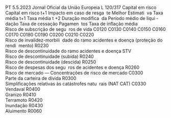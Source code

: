 PT  5.5.2023 Jornal Oficial da União Europeia L 120/317
 Capital em 
risco  Capital em 
risco t+1  Impacto em 
caso de resga ­
te  Melhor Estimati ­
va  Taxa média t+1  Taxa 
média t 
+2  Duração 
modifica ­
da  Período 
médio 
de liqui ­
dação  Taxa de 
cessação  Pagamen ­
tos  Taxa de 
inflação 
média  
Risco de subscrição de segu ­
ros de vida  C0120  C0130  C0140  C0150  C0160  C0170  C0180  C0190  C0200  C0210  C0220  
Risco de invalidez-morbili ­
dade do ramo acidentes e 
doença (proteção do rendi ­
mento)  R0230  
Risco de descontinuidade 
do ramo acidentes e doença 
STV  
Risco de descontinuidade 
(subida)  R0240  
Risco de descontinuidade 
(descida)  R0250  
Risco de despesas dos segu ­
ros de acidentes e doença  R0260  
Risco de mercado — Concentrações de risco 
de mercado  C0300  
Parte da carteira de dívida  R0300  
Simplificações relativas às catástrofes natu ­
rais (NAT CAT)  C0330  
Vendaval  R0400  
Granizo  R0410  
Terramoto  R0420  
Inundação  R0430  
Aluimento  R0060